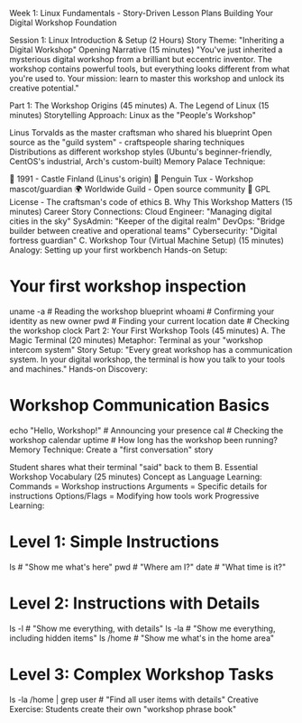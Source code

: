 Week 1: Linux Fundamentals - Story-Driven Lesson Plans
Building Your Digital Workshop Foundation

Session 1: Linux Introduction & Setup (2 Hours)
Story Theme: "Inheriting a Digital Workshop"
Opening Narrative (15 minutes)
"You've just inherited a mysterious digital workshop from a brilliant but eccentric inventor. The workshop contains powerful tools, but everything looks different from what you're used to. Your mission: learn to master this workshop and unlock its creative potential."

Part 1: The Workshop Origins (45 minutes)
A. The Legend of Linux (15 minutes)
Storytelling Approach: Linux as the "People's Workshop"

Linus Torvalds as the master craftsman who shared his blueprint
Open source as the "guild system" - craftspeople sharing techniques
Distributions as different workshop styles (Ubuntu's beginner-friendly, CentOS's industrial, Arch's custom-built)
Memory Palace Technique:

🏰 1991 - Castle Finland (Linus's origin)
🐧 Penguin Tux - Workshop mascot/guardian
🌍 Worldwide Guild - Open source community
📜 GPL License - The craftsman's code of ethics
B. Why This Workshop Matters (15 minutes)
Career Story Connections:
Cloud Engineer: "Managing digital cities in the sky"
SysAdmin: "Keeper of the digital realm"
DevOps: "Bridge builder between creative and operational teams"
Cybersecurity: "Digital fortress guardian"
C. Workshop Tour (Virtual Machine Setup) (15 minutes)
Analogy: Setting up your first workbench
Hands-on Setup:
# Your first workshop inspection
uname -a     # Reading the workshop blueprint
whoami       # Confirming your identity as new owner
pwd          # Finding your current location
date         # Checking the workshop clock
Part 2: Your First Workshop Tools (45 minutes)
A. The Magic Terminal (20 minutes)
Metaphor: Terminal as your "workshop intercom system"
Story Setup: "Every great workshop has a communication system. In your digital workshop, the terminal is how you talk to your tools and machines."
Hands-on Discovery:

# Workshop Communication Basics
echo "Hello, Workshop!"     # Announcing your presence
cal                        # Checking the workshop calendar
uptime                     # How long has the workshop been running?
Memory Technique: Create a "first conversation" story

Student shares what their terminal "said" back to them
B. Essential Workshop Vocabulary (25 minutes)
Concept as Language Learning:
Commands = Workshop instructions
Arguments = Specific details for instructions
Options/Flags = Modifying how tools work
Progressive Learning:

# Level 1: Simple Instructions
ls                    # "Show me what's here"
pwd                   # "Where am I?"
date                  # "What time is it?"

# Level 2: Instructions with Details
ls -l                 # "Show me everything, with details"
ls -la                # "Show me everything, including hidden items"
ls /home             # "Show me what's in the home area"

# Level 3: Complex Workshop Tasks
ls -la /home | grep user    # "Find all user items with details"
Creative Exercise: Students create their own "workshop phrase book"

